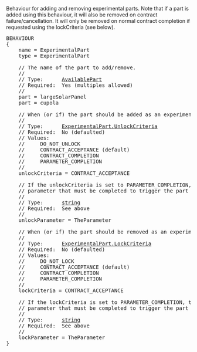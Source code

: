 Behaviour for adding and removing experimental parts.  Note that if a part is added using this behaviour, it will also be removed on contract failure/cancellation.  It will only be removed on normal contract completion if requested using the lockCriteria (see below).
<pre>
BEHAVIOUR
{
    name = ExperimentalPart
    type = ExperimentalPart

    // The name of the part to add/remove.
    //
    // Type:      <a href="AvailablePart-Type">AvailablePart</a>
    // Required:  Yes (multiples allowed)
    //
    part = largeSolarPanel
    part = cupola

    // When (or if) the part should be added as an experimental part.
    //
    // Type:      <a href="Enumeration-Type">ExperimentalPart.UnlockCriteria</a>
    // Required:  No (defaulted)
    // Values:
    //     DO_NOT_UNLOCK
    //     CONTRACT_ACCEPTANCE (default)
    //     CONTRACT_COMPLETION
    //     PARAMETER_COMPLETION
    //
    unlockCriteria = CONTRACT_ACCEPTANCE

    // If the unlockCriteria is set to PARAMETER_COMPLETION, the name of the
    // parameter that must be completed to trigger the part unlock.
    //
    // Type:      <a href="String-Type">string</a>
    // Required:  See above
    //
    unlockParameter = TheParameter

    // When (or if) the part should be removed as an experimental part.
    //
    // Type:      <a href="Enumeration-Type">ExperimentalPart.LockCriteria</a>
    // Required:  No (defaulted)
    // Values:
    //     DO_NOT_LOCK
    //     CONTRACT_ACCEPTANCE (default)
    //     CONTRACT_COMPLETION
    //     PARAMETER_COMPLETION
    //
    lockCriteria = CONTRACT_ACCEPTANCE

    // If the lockCriteria is set to PARAMETER_COMPLETION, the name of the
    // parameter that must be completed to trigger the part lock.
    //
    // Type:      <a href="String-Type">string</a>
    // Required:  See above
    //
    lockParameter = TheParameter
}
</pre>
